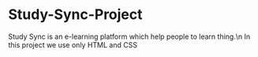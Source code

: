 # Study-Sync-Project

Study Sync is an e-learning platform which help people to learn thing.\n
In this project we use only HTML and CSS
